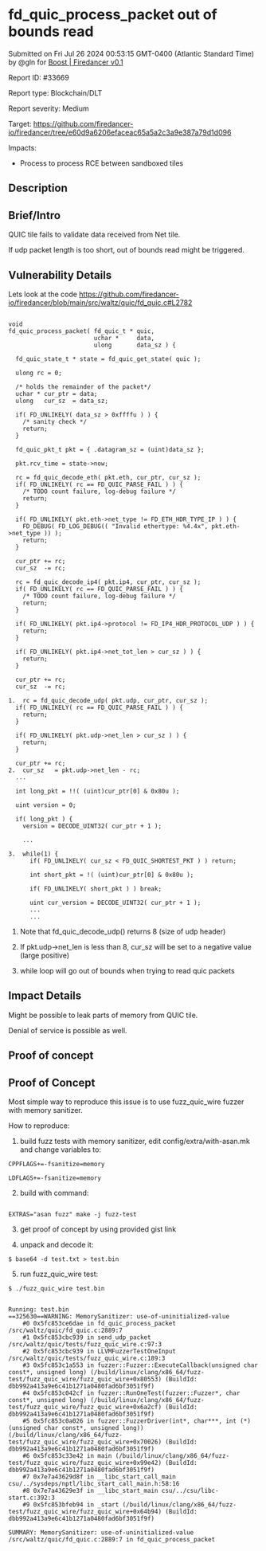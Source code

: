 
# fd_quic_process_packet out of bounds read

Submitted on Fri Jul 26 2024 00:53:15 GMT-0400 (Atlantic Standard Time) by @gln for [Boost | Firedancer v0.1](https://immunefi.com/bounty/firedancer-boost/)

Report ID: #33669

Report type: Blockchain/DLT

Report severity: Medium

Target: https://github.com/firedancer-io/firedancer/tree/e60d9a6206efaceac65a5a2c3a9e387a79d1d096

Impacts:
- Process to process RCE between sandboxed tiles

## Description
## Brief/Intro

QUIC tile fails to validate data received from Net tile.

If udp packet length is too short, out of bounds read might be triggered.


## Vulnerability Details


Lets look at the code https://github.com/firedancer-io/firedancer/blob/main/src/waltz/quic/fd_quic.c#L2782

```

void
fd_quic_process_packet( fd_quic_t * quic,
                        uchar *     data,
                        ulong       data_sz ) {

  fd_quic_state_t * state = fd_quic_get_state( quic );

  ulong rc = 0;

  /* holds the remainder of the packet*/
  uchar * cur_ptr = data;
  ulong   cur_sz  = data_sz;

  if( FD_UNLIKELY( data_sz > 0xffffu ) ) {
    /* sanity check */
    return;
  }

  fd_quic_pkt_t pkt = { .datagram_sz = (uint)data_sz };

  pkt.rcv_time = state->now;

  rc = fd_quic_decode_eth( pkt.eth, cur_ptr, cur_sz );
  if( FD_UNLIKELY( rc == FD_QUIC_PARSE_FAIL ) ) {
    /* TODO count failure, log-debug failure */
    return;
  }

  if( FD_UNLIKELY( pkt.eth->net_type != FD_ETH_HDR_TYPE_IP ) ) {
    FD_DEBUG( FD_LOG_DEBUG(( "Invalid ethertype: %4.4x", pkt.eth->net_type )) );
    return;
  }

  cur_ptr += rc;
  cur_sz  -= rc;

  rc = fd_quic_decode_ip4( pkt.ip4, cur_ptr, cur_sz );
  if( FD_UNLIKELY( rc == FD_QUIC_PARSE_FAIL ) ) {
    /* TODO count failure, log-debug failure */
    return;
  }

  if( FD_UNLIKELY( pkt.ip4->protocol != FD_IP4_HDR_PROTOCOL_UDP ) ) {
    return;
  }

  if( FD_UNLIKELY( pkt.ip4->net_tot_len > cur_sz ) ) {
    return;
  }

  cur_ptr += rc;
  cur_sz  -= rc;

1.  rc = fd_quic_decode_udp( pkt.udp, cur_ptr, cur_sz );
  if( FD_UNLIKELY( rc == FD_QUIC_PARSE_FAIL ) ) {
    return;
  }

  if( FD_UNLIKELY( pkt.udp->net_len > cur_sz ) ) {
    return;
  }

  cur_ptr += rc;
2.  cur_sz   = pkt.udp->net_len - rc; 
  ...

  int long_pkt = !!( (uint)cur_ptr[0] & 0x80u );

  uint version = 0;

  if( long_pkt ) {
    version = DECODE_UINT32( cur_ptr + 1 );

    ...

3.  while(1) {
      if( FD_UNLIKELY( cur_sz < FD_QUIC_SHORTEST_PKT ) ) return;

      int short_pkt = !( (uint)cur_ptr[0] & 0x80u );

      if( FD_UNLIKELY( short_pkt ) ) break;

      uint cur_version = DECODE_UINT32( cur_ptr + 1 );
      ...
      ...
```

1) Note that fd_quic_decode_udp() returns 8 (size of udp header)

2) If pkt.udp->net_len is less than 8, cur_sz will be set to a negative value (large positive)

3) while loop will go out of bounds when trying to read quic packets



## Impact Details


Might be possible to leak parts of memory from QUIC tile.

Denial of service is possible as well.


        
## Proof of concept
## Proof of Concept

Most simple way to reproduce this issue is to use fuzz_quic_wire fuzzer with memory sanitizer.

How to reproduce:

1) build fuzz tests with memory sanitizer, edit config/extra/with-asan.mk and change variables to:

```
CPPFLAGS+=-fsanitize=memory

LDFLAGS+=-fsanitize=memory

```

2) build with command: 

```

EXTRAS="asan fuzz" make -j fuzz-test
```


3) get proof of concept by using provided gist link

4) unpack and decode it:

```
$ base64 -d test.txt > test.bin
```


5) run fuzz_quic_wire test:

```
$ ./fuzz_quic_wire test.bin


Running: test.bin
==325630==WARNING: MemorySanitizer: use-of-uninitialized-value
    #0 0x5fc853ce6dae in fd_quic_process_packet /src/waltz/quic/fd_quic.c:2889:7
    #1 0x5fc853cbc939 in send_udp_packet /src/waltz/quic/tests/fuzz_quic_wire.c:97:3
    #2 0x5fc853cbc939 in LLVMFuzzerTestOneInput /src/waltz/quic/tests/fuzz_quic_wire.c:189:3
    #3 0x5fc853c1a553 in fuzzer::Fuzzer::ExecuteCallback(unsigned char const*, unsigned long) (/build/linux/clang/x86_64/fuzz-test/fuzz_quic_wire/fuzz_quic_wire+0x80553) (BuildId: dbb992a413a9e6c41b1271a0480fad6bf3051f9f)
    #4 0x5fc853c042cf in fuzzer::RunOneTest(fuzzer::Fuzzer*, char const*, unsigned long) (/build/linux/clang/x86_64/fuzz-test/fuzz_quic_wire/fuzz_quic_wire+0x6a2cf) (BuildId: dbb992a413a9e6c41b1271a0480fad6bf3051f9f)
    #5 0x5fc853c0a026 in fuzzer::FuzzerDriver(int*, char***, int (*)(unsigned char const*, unsigned long)) (/build/linux/clang/x86_64/fuzz-test/fuzz_quic_wire/fuzz_quic_wire+0x70026) (BuildId: dbb992a413a9e6c41b1271a0480fad6bf3051f9f)
    #6 0x5fc853c33e42 in main (/build/linux/clang/x86_64/fuzz-test/fuzz_quic_wire/fuzz_quic_wire+0x99e42) (BuildId: dbb992a413a9e6c41b1271a0480fad6bf3051f9f)
    #7 0x7e7a43629d8f in __libc_start_call_main csu/../sysdeps/nptl/libc_start_call_main.h:58:16
    #8 0x7e7a43629e3f in __libc_start_main csu/../csu/libc-start.c:392:3
    #9 0x5fc853bfeb94 in _start (/build/linux/clang/x86_64/fuzz-test/fuzz_quic_wire/fuzz_quic_wire+0x64b94) (BuildId: dbb992a413a9e6c41b1271a0480fad6bf3051f9f)

SUMMARY: MemorySanitizer: use-of-uninitialized-value /src/waltz/quic/fd_quic.c:2889:7 in fd_quic_process_packet

```